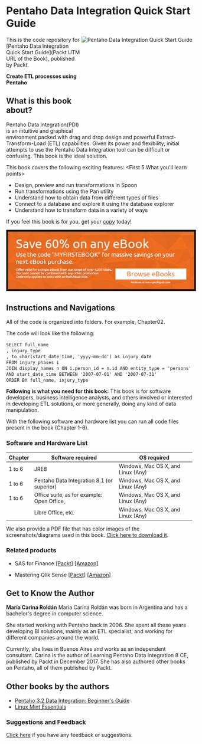 # Pentaho Data Integration Quick Start Guide

<a href="Packt UTM URL of the Book"><img src="Cover Image URL of the Book" alt="Pentaho Data Integration Quick Start Guide" height="256px" align="right"></a>

This is the code repository for [Pentaho Data Integration Quick Start Guide](Packt UTM URL of the Book), published by Packt.

**Create ETL processes using Pentaho**

## What is this book about?
Pentaho Data Integration(PDI) is an intuitive and graphical environment packed with drag and drop design and powerful Extract-Transform-Load (ETL) capabilities. Given its power and flexibility, initial attempts to use the Pentaho Data Integration tool can be difficult or confusing. This book is the ideal solution.

This book covers the following exciting features: <First 5 What you'll learn points>
* Design, preview and run transformations in Spoon
* Run transformations using the Pan utility
* Understand how to obtain data from different types of files 
* Connect to a database and explore it using the database explorer
* Understand how to transform data in a variety of ways

If you feel this book is for you, get your [copy](https://www.amazon.com/dp/1789343321) today!

<a href="https://www.packtpub.com/?utm_source=github&utm_medium=banner&utm_campaign=GitHubBanner"><img src="https://raw.githubusercontent.com/PacktPublishing/GitHub/master/GitHub.png" 
alt="https://www.packtpub.com/" border="5" /></a>


## Instructions and Navigations
All of the code is organized into folders. For example, Chapter02.

The code will look like the following:
```
SELECT full_name
, injury_type
, to_char(start_date_time, 'yyyy-mm-dd') as injury_date
FROM injury_phases i
JOIN display_names n ON i.person_id = n.id AND entity_type = 'persons'
AND start_date_time BETWEEN '2007-07-01' AND '2007-07-31'
ORDER BY full_name, injury_type 
```

**Following is what you need for this book:**
This book is for software developers, business intelligence analysts, and others involved or interested in developing ETL solutions, or more generally, doing any kind of data manipulation.	

With the following software and hardware list you can run all code files present in the book (Chapter 1-6).

### Software and Hardware List

| Chapter  | Software required                          | OS required                        |
| -------- | -------------------------------------------| -----------------------------------|
| 1 to 6   | JRE8                                       | Windows, Mac OS X, and Linux (Any) |
| 1 to 6   | Pentaho Data Integration 8.1 (or superior) | Windows, Mac OS X, and Linux (Any) |
| 1 to 6   | Office suite,  as for example: Open Office,| Windows, Mac OS X, and Linux (Any) |
|          |  Libre Office, etc.                        | Windows, Mac OS X, and Linux (Any) |


We also provide a PDF file that has color images of the screenshots/diagrams used in this book. [Click here to download it](https://www.packtpub.com/sites/default/files/downloads/PentahoDataIntegrationQuickStartGuide_ColorImages.pdf).

### Related products <Other books you may enjoy>
* SAS for Finance [[Packt]](https://www.packtpub.com/big-data-and-business-intelligence/sas-finance?utm_source=github&utm_medium=repository&utm_campaign=9781788624565) [[Amazon]](https://www.amazon.com/dp/1788624564)

* Mastering Qlik Sense [[Packt]](https://www.packtpub.com/big-data-and-business-intelligence/mastering-qlik-sense?utm_source=github&utm_medium=repository&utm_campaign=9781783554027) [[Amazon]](https://www.amazon.com/dp/1783554029)

## Get to Know the Author
**María Carina Roldán**
María Carina Roldán was born in Argentina and has a bachelor's degree in computer science.

She started working with Pentaho back in 2006. She spent all these years developing BI solutions, mainly as an ETL specialist, and working for different companies around the world.

Currently, she lives in Buenos Aires and works as an independent consultant.
Carina is the author of Learning Pentaho Data Integration 8 CE, published by Packt in December 2017. She has also authored other books on Pentaho, all of them published by Packt.


## Other books by the authors
* [Pentaho 3.2 Data Integration: Beginner's Guide](https://www.packtpub.com/big-data-and-business-intelligence/pentaho-32-data-integration-beginners-guide?utm_source=github&utm_medium=repository&utm_campaign=9781847199546)
* [Linux Mint Essentials](https://www.packtpub.com/big-data-and-business-intelligence/pentaho-data-integration-4-cookbook?utm_source=github&utm_medium=repository&utm_campaign=9781849515245)

### Suggestions and Feedback
[Click here](https://docs.google.com/forms/d/e/1FAIpQLSdy7dATC6QmEL81FIUuymZ0Wy9vH1jHkvpY57OiMeKGqib_Ow/viewform) if you have any feedback or suggestions.
